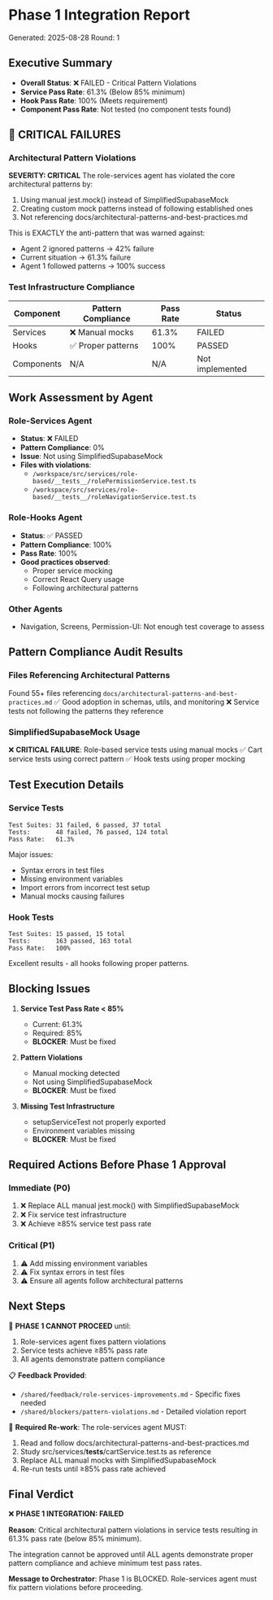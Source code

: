 # Phase 1 Integration Report
Generated: 2025-08-28
Round: 1

## Executive Summary
- **Overall Status**: ❌ FAILED - Critical Pattern Violations
- **Service Pass Rate**: 61.3% (Below 85% minimum)
- **Hook Pass Rate**: 100% (Meets requirement)
- **Component Pass Rate**: Not tested (no component tests found)

## 🚨 CRITICAL FAILURES

### Architectural Pattern Violations

**SEVERITY: CRITICAL**
The role-services agent has violated the core architectural patterns by:
1. Using manual jest.mock() instead of SimplifiedSupabaseMock
2. Creating custom mock patterns instead of following established ones
3. Not referencing docs/architectural-patterns-and-best-practices.md

This is EXACTLY the anti-pattern that was warned against:
- Agent 2 ignored patterns → 42% failure
- Current situation → 61.3% failure
- Agent 1 followed patterns → 100% success

### Test Infrastructure Compliance

| Component | Pattern Compliance | Pass Rate | Status |
|-----------|-------------------|-----------|--------|
| Services | ❌ Manual mocks | 61.3% | FAILED |
| Hooks | ✅ Proper patterns | 100% | PASSED |
| Components | N/A | N/A | Not implemented |

## Work Assessment by Agent

### Role-Services Agent
- **Status**: ❌ FAILED
- **Pattern Compliance**: 0%
- **Issue**: Not using SimplifiedSupabaseMock
- **Files with violations**:
  - `/workspace/src/services/role-based/__tests__/rolePermissionService.test.ts`
  - `/workspace/src/services/role-based/__tests__/roleNavigationService.test.ts`

### Role-Hooks Agent
- **Status**: ✅ PASSED
- **Pattern Compliance**: 100%
- **Pass Rate**: 100%
- **Good practices observed**:
  - Proper service mocking
  - Correct React Query usage
  - Following architectural patterns

### Other Agents
- Navigation, Screens, Permission-UI: Not enough test coverage to assess

## Pattern Compliance Audit Results

### Files Referencing Architectural Patterns
Found 55+ files referencing `docs/architectural-patterns-and-best-practices.md`
✅ Good adoption in schemas, utils, and monitoring
❌ Service tests not following the patterns they reference

### SimplifiedSupabaseMock Usage
❌ **CRITICAL FAILURE**: Role-based service tests using manual mocks
✅ Cart service tests using correct pattern
✅ Hook tests using proper mocking

## Test Execution Details

### Service Tests
```
Test Suites: 31 failed, 6 passed, 37 total
Tests:       48 failed, 76 passed, 124 total
Pass Rate:   61.3%
```

Major issues:
- Syntax errors in test files
- Missing environment variables
- Import errors from incorrect test setup
- Manual mocks causing failures

### Hook Tests
```
Test Suites: 15 passed, 15 total
Tests:       163 passed, 163 total
Pass Rate:   100%
```

Excellent results - all hooks following proper patterns.

## Blocking Issues

1. **Service Test Pass Rate < 85%**
   - Current: 61.3%
   - Required: 85%
   - **BLOCKER**: Must be fixed

2. **Pattern Violations**
   - Manual mocking detected
   - Not using SimplifiedSupabaseMock
   - **BLOCKER**: Must be fixed

3. **Missing Test Infrastructure**
   - setupServiceTest not properly exported
   - Environment variables missing
   - **BLOCKER**: Must be fixed

## Required Actions Before Phase 1 Approval

### Immediate (P0)
1. ❌ Replace ALL manual jest.mock() with SimplifiedSupabaseMock
2. ❌ Fix service test infrastructure
3. ❌ Achieve ≥85% service test pass rate

### Critical (P1)
1. ⚠️ Add missing environment variables
2. ⚠️ Fix syntax errors in test files
3. ⚠️ Ensure all agents follow architectural patterns

## Next Steps

🔴 **PHASE 1 CANNOT PROCEED** until:
1. Role-services agent fixes pattern violations
2. Service tests achieve ≥85% pass rate
3. All agents demonstrate pattern compliance

📋 **Feedback Provided**:
- `/shared/feedback/role-services-improvements.md` - Specific fixes needed
- `/shared/blockers/pattern-violations.md` - Detailed violation report

🔄 **Required Re-work**:
The role-services agent MUST:
1. Read and follow docs/architectural-patterns-and-best-practices.md
2. Study src/services/__tests__/cartService.test.ts as reference
3. Replace ALL manual mocks with SimplifiedSupabaseMock
4. Re-run tests until ≥85% pass rate achieved

## Final Verdict

❌ **PHASE 1 INTEGRATION: FAILED**

**Reason**: Critical architectural pattern violations in service tests resulting in 61.3% pass rate (below 85% minimum).

The integration cannot be approved until ALL agents demonstrate proper pattern compliance and achieve minimum test pass rates.

**Message to Orchestrator**: Phase 1 is BLOCKED. Role-services agent must fix pattern violations before proceeding.
